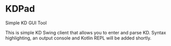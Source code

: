 # KDPad
Simple KD GUI Tool

This is simple KD Swing client that allows you to enter and parse KD. Syntax highlighting, an output console and Kotlin REPL will be added shortly.
